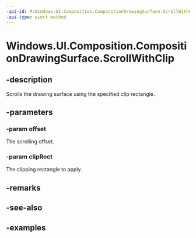 ```yaml
---
-api-id: M:Windows.UI.Composition.CompositionDrawingSurface.ScrollWithClip(Windows.Graphics.PointInt32,Windows.Graphics.RectInt32)
-api-type: winrt method
---
```


<!-- Method syntax.
public void CompositionDrawingSurface.ScrollWithClip(PointInt32 offset, RectInt32 clipRect)
-->

# Windows.UI.Composition.CompositionDrawingSurface.ScrollWithClip

## -description
Scrolls the drawing surface using the specified clip rectangle.



## -parameters

### -param offset
The scrolling offset.

### -param clipRect
The clipping rectangle to apply.

## -remarks

## -see-also

## -examples

